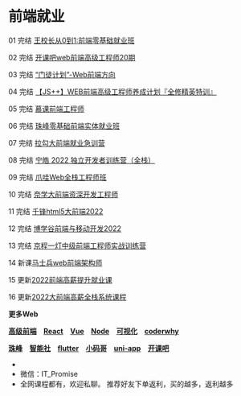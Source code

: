 # 前端就业

01 完结 [王校长从0到1:前端零基础就业班](https://m.lizhiweike.com/channel2/444543)

02 完结 [开课吧web前端高级工程师20期](https://www.kaikeba.com/course/vip/294)

03 完结 [“门徒计划”-Web前端方向](https://www.kaikeba.com/course/vip/471)

04 完结 [【JS++】WEB前端高级工程师养成计划『全修精英特训』](https://ke.qq.com/course/334138)

05 完结 [慕课前端工程师](https://class.imooc.com/sale/fe2021)

06 完结 [珠峰零基础前端实体就业班](http://www.zhufengpeixun.cn/customize/js/index.html)

07 完结 [拉勾大前端就业急训营](https://kaiwu.lagou.com/fe_essential.html)

08 完结 [宁皓 2022 独立开发者训练营（全栈）](https://mp.weixin.qq.com/s/ZobRzRrY-ITPqGiWDRNImQ)

09 完结 [爪哇Web全栈工程师班](http://www.zhaowaedu.com/#/page3_1)

10 完结 [奈学大前端资深开发工程师](https://e.naixuejiaoyu.com/detail/term_6171706346c0f_Aycl0W/25)

11 完结 [千锋html5大前端2022](http://www.mobiletrain.org/page/html5.html)

12 完结 [博学谷前端与移动开发2022](https://www.boxuegu.com/class/outline-1306.html)

13 完结 [京程一灯中级前端工程师实战训练营](https://ke.qq.com/course/3064185)

14 新课[马士兵web前端架构师](https://www.mashibing.com/subject/22)

15 更新[2022前端高薪提升就业课](https://study.163.com/course/introduction/1212199806.htm)

16 更新[2022大前端高薪全栈系统课程](https://study.163.com/course/introduction/1212061805.htm)

**更多Web**

[**高级前端**](./高级前端.md) [**React**](./React.md) [**Vue**](./Vue.md) [**Node**](./Node.md) [**可视化**](./可视化.md) [**coderwhy**](./coderwhy.md)

[**珠峰**](./珠峰.md) [**智能社**](./智能社.md) [**flutter**](./flutter.md) [**小码哥**](./小码哥.md) [**uni-app**](./uni-app.md) [**开课吧**](./开课吧.md)

-  
-  微信：IT_Promise
- 全网课程都有，欢迎私聊。
推荐好友下单返利，买的越多，返利越多